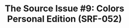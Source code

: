 ---
ee_id: '4410'
site: '1'
type: '2'
url: 2013-144-the-source-issue-9-colors-personal-edition
title: 'The Source Issue #9: Colors Personal Edition (SRF-052)'
year: '2018'
display_year: '2018'
medium: Zine
dims: 11 x 8.5 in
pitch: ''
ps: ''
live_url: ''
related: ''
youtube: ''
related_code: https://github.com/coryarcangel/Colors-Personal-Edition
imgs: source-colors-2013-144-database-ih--himk.jpg
subheading: ''
download: the-source-colors-pe-2013-144-digital-master-ih-2018.pdf
add_credit: ''
commission: ''
layout: things-i-made
---